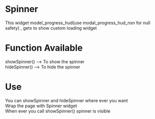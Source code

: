 # Spinner
This widget model_progress_hud(use modal_progress_hud_nsn for null safety) , getx to show custom loading widget  

# Function Available
showSpinner() --> To show the spinner  
hideSpinner() --> To hide the spinner  

# Use
You can showSpinner and hideSpinner where ever you want  
Wrap the page with Spinner widget  
When ever you call showSpinner() spinner is visible  


